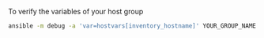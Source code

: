 To verify the variables of your host group
```bash
ansible -m debug -a 'var=hostvars[inventory_hostname]' YOUR_GROUP_NAME -i inventory.yaml --ask-vault-pass -k
```
